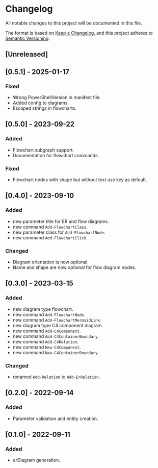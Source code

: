 # Changelog

All notable changes to this project will be documented in this file.

The format is based on [Keep a Changelog](https://keepachangelog.com/en/1.0.0/),
and this project adheres to [Semantic Versioning](https://semver.org/spec/v2.0.0.html).

## [Unreleased]

## [0.5.1] - 2025-01-17

### Fixed

- Wrong PowerShellVersion in manifest file.
- Added config to diagrams.
- Escaped strings in flowcharts.

## [0.5.0] - 2023-09-22

### Added

- Flowchart subgraph support.
- Documentation for flowchart commands.

### Fixed

- Flowchart nodes with shape but without text use key as default.

## [0.4.0] - 2023-09-10

### Added

- new parameter title for ER and flow diagrams.
- new command `Add-FlowchartClass`.
- new parameter class for `Add-FlowchartNode`.
- new command `Add-FlowchartClick`.

### Changed

- Diagram orientation is now optional.
- Name and shape are now optional for flow diagram nodes.

## [0.3.0] - 2023-03-15

### Added

- new diagram type flowchart.
- new command `Add-FlowchartNode`.
- new command `Add-FlowchartMermaidLink`.
- new diagram type C4 component diagram.
- new command `Add-C4Component`.
- new command `Add-C4ContainerBoundary`.
- new command `Add-C4Relation`.
- new command `New-C4Component`.
- new command `New-C4ContainerBoundary`.

### Changed

- renamed `Add-Relation` to `Add-ErRelation`.

## [0.2.0] - 2022-09-14

### Added

- Parameter validation and entity creation.

## [0.1.0] - 2022-09-11

### Added

- erDiagram generation.

<!-- markdownlint-configure-file {"MD024": { "siblings_only": true } } -->

